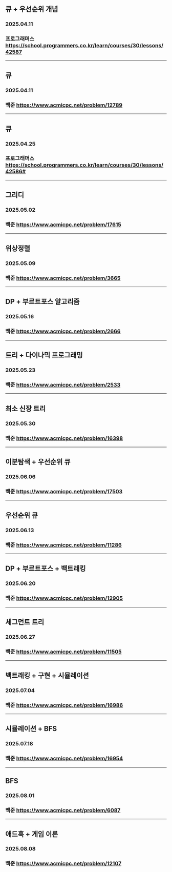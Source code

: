 ## 큐 + 우선순위 개념
### 2025.04.11
### 프로그래머스 https://school.programmers.co.kr/learn/courses/30/lessons/42587
---
## 큐
### 2025.04.11
### 백준 https://www.acmicpc.net/problem/12789
---
## 큐
### 2025.04.25
### 프로그래머스 https://school.programmers.co.kr/learn/courses/30/lessons/42586#
---
## 그리디
### 2025.05.02
### 백준 https://www.acmicpc.net/problem/17615
---
## 위상정렬
### 2025.05.09
### 백준 https://www.acmicpc.net/problem/3665
---
## DP + 부르트포스 알고리즘
### 2025.05.16
### 백준 https://www.acmicpc.net/problem/2666
---
## 트리 + 다이나믹 프로그래밍
### 2025.05.23
### 백준 https://www.acmicpc.net/problem/2533
---
## 최소 신장 트리
### 2025.05.30
### 백준 https://www.acmicpc.net/problem/16398
---
## 이분탐색 + 우선순위 큐
### 2025.06.06
### 백준 https://www.acmicpc.net/problem/17503
---
## 우선순위 큐
### 2025.06.13
### 백준 https://www.acmicpc.net/problem/11286
---
## DP + 부르트포스 + 백트래킹
### 2025.06.20
### 백준 https://www.acmicpc.net/problem/12905
---
## 세그먼트 트리
### 2025.06.27
### 백준 https://www.acmicpc.net/problem/11505
---
## 백트래킹 + 구현 + 시뮬레이션
### 2025.07.04
### 백준 https://www.acmicpc.net/problem/16986
---
## 시뮬레이션 + BFS
### 2025.07.18
### 백준 https://www.acmicpc.net/problem/16954
---
## BFS
### 2025.08.01
### 백준 https://www.acmicpc.net/problem/6087
---
## 애드훅 + 게임 이론
### 2025.08.08
### 백준 https://www.acmicpc.net/problem/12107
